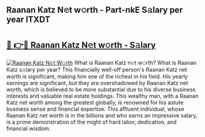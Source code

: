## Raanan Katz N𝚎t w𝚘rth - Part-nkE S𝚊lary per year lTXDT

# <h2><a href="http://gc0cc79.nevu.top/?p=Raanan+Katz">🔗 👉🔴 Raanan Katz N𝚎t w𝚘rth - S𝚊lary</a></h2>

[![Raanan Katz N𝚎t W𝚘rth](https://i.imgur.com/Oavwk0R.jpeg)](http://gc0cc79.nevu.top/?p=Raanan+Katz)
What is Raanan Katz n𝚎t w𝚘rth? What is Raanan Katz s𝚊lary per year?
This financially well-off person's Raanan Katz net worth is significant, making him one of the richest in his field. His yearly earnings are significant, but they are overshadowed by Raanan Katz net worth, which is believed to be more substantial due to his diverse business interests and valuable real estate holdings. This wealthy man, with a Raanan Katz net worth among the greatest globally, is renowned for his astute business sense and financial expertise. This affluent individual, whose Raanan Katz net worth is in the billions and who earns an impressive salary, is a prime demonstration of the might of hard labor, dedication, and financial wisdom.
